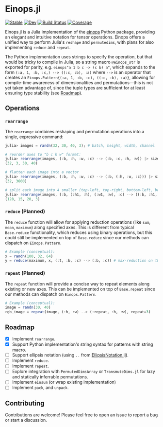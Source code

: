 # Einops.jl

[![Stable](https://img.shields.io/badge/docs-stable-blue.svg)](https://MurrellGroup.github.io/Einops.jl/stable/)
[![Dev](https://img.shields.io/badge/docs-dev-blue.svg)](https://MurrellGroup.github.io/Einops.jl/dev/)
[![Build Status](https://github.com/MurrellGroup/Einops.jl/actions/workflows/CI.yml/badge.svg?branch=main)](https://github.com/MurrellGroup/Einops.jl/actions/workflows/CI.yml?query=branch%3Amain)
[![Coverage](https://codecov.io/gh/MurrellGroup/Einops.jl/branch/main/graph/badge.svg)](https://codecov.io/gh/MurrellGroup/Einops.jl)

Einops.jl is a Julia implementation of the [einops](https://einops.rocks) Python package, providing an elegant and intuitive notation for tensor operations. Einops offers a unified way to perform Julia's `reshape` and `permutedims`, with plans for also implementing `reduce` and `repeat`.

The Python implementation uses strings to specify the operation, but that would be tricky to compile in Julia, so a string macro `@einops_str` is exported for parity, e.g. `einops"a 1 b c -> (c b) a"`, which expands to the form `(:a, 1, :b, :c,) --> ((:c, :b), :a)` where `-->` is an operator that creates an `Einops.Pattern{(:a, 1, :b, :c), ((:c, :b), :a)}`, allowing for compile-time awareness of dimensionalities and permutations—this is not yet taken advantage of, since the tuple types are sufficient for at least ensuring type stability (see [Roadmap](#Roadmap)).

## Operations

### `rearrange`

The `rearrange` combines reshaping and permutation operations into a single, expressive command:

```julia
julia> images = randn(32, 30, 40, 3); # batch, height, width, channel

# reorder axes to "b c h w" format:
julia> rearrange(images, (:b, :h, :w, :c) --> (:b, :c, :h, :w)) |> size
(32, 3, 30, 40)

# flatten each image into a vector
julia> rearrange(images, (:b, :h, :w, :c) --> (:b, (:h, :w, :c))) |> size
(32, 3600)

# split each image into 4 smaller (top-left, top-right, bottom-left, bottom-right), 128 = 32 * 2 * 2
julia> rearrange(images, (:b, (:h1, :h), (:w1, :w), :c) --> ((:b, :h1, :w1), :h, :w, :c), h1=2, w1=2) |> size
(128, 15, 20, 3)
```

### `reduce` (Planned)

The `reduce` function will allow for applying reduction operations (like `sum`, `mean`, `maximum`) along specified axes. This is different from typical `Base.reduce` functionality, which reduces using binary operations, but this could still be implemented on top of `Base.reduce` since our methods can dispatch on `Einops.Pattern`.

```julia
# Example (conceptual):
x = randn(100, 32, 64)
y = reduce(maximum, x, (:t, :b, :c) --> (:b, :c)) # max-reduction on the first axis
```

### `repeat` (Planned)

The `repeat` function will provide a concise way to repeat elements along existing or new axes. This can be implemented on top of `Base.repeat` since our methods can dispatch on `Einops.Pattern`.

```julia
# Example (conceptual):
image = randn(30, 40)
rgb_image = repeat(image, (:h, :w) --> (:repeat, :h, :w), repeat=3)
```

## Roadmap

*   [x] Implement `rearrange`.
*   [x] Support Python implementation's string syntax for patterns with string macro.
*   [ ] Support ellipsis notation (using `..` from [EllipsisNotation.jl](https://github.com/SciML/EllipsisNotation.jl)).
*   [ ] Implement `reduce`.
*   [ ] Implement `repeat`.
*   [ ] Explore integration with `PermutedDimsArray` or `TransmuteDims.jl` for lazy and statically inferrable permutations.
*   [ ] Implement `einsum` (or wrap existing implementation) 
*   [ ] Implement `pack`, and `unpack`.

## Contributing

Contributions are welcome! Please feel free to open an issue to report a bug or start a discussion.
